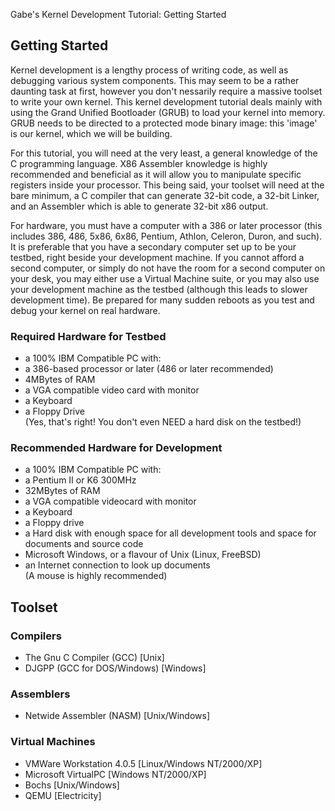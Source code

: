 Gabe's Kernel Development Tutorial: Getting Started



Getting Started
---------------

Kernel development is a lengthy process of writing code, as well as debugging various
system components. This may seem to be a rather daunting task at first, however you
don't nessarily require a massive toolset to write your own kernel. This kernel
development tutorial deals mainly with using the Grand Unified Bootloader (GRUB) to
load your kernel into memory. GRUB needs to be directed to a protected mode binary
image: this 'image' is our kernel, which we will be building.

For this tutorial, you will need at the very least, a general knowledge of the C
programming language. X86 Assembler knowledge is highly recommended and beneficial as
it will allow you to manipulate specific registers inside your processor. This being
said, your toolset will need at the bare minimum, a C compiler that can generate
32-bit code, a 32-bit Linker, and an Assembler which is able to generate 32-bit x86
output.

For hardware, you must have a computer with a 386 or later processor (this includes
386, 486, 5x86, 6x86, Pentium, Athlon, Celeron, Duron, and such). It is preferable
that you have a secondary computer set up to be your testbed, right beside your
development machine. If you cannot afford a second computer, or simply do not have
the room for a second computer on your desk, you may either use a Virtual Machine
suite, or you may also use your development machine as the testbed (although this
leads to slower development time). Be prepared for many sudden reboots as you test
and debug your kernel on real hardware.

### Required Hardware for Testbed

- a 100% IBM Compatible PC with:  
- a 386-based processor or later (486 or later recommended)  
- 4MBytes of RAM  
- a VGA compatible video card with monitor  
- a Keyboard  
- a Floppy Drive  
(Yes, that's right! You don't even NEED a hard disk on the testbed!)

### Recommended Hardware for Development

- a 100% IBM Compatible PC with:  
- a Pentium II or K6 300MHz  
- 32MBytes of RAM  
- a VGA compatible videocard with monitor  
- a Keyboard  
- a Floppy drive  
- a Hard disk with enough space for all development tools and space for documents and source code  
- Microsoft Windows, or a flavour of Unix (Linux, FreeBSD)  
- an Internet connection to look up documents  
(A mouse is highly recommended)

Toolset
-------

### Compilers

- The Gnu C Compiler (GCC) [Unix]  
- DJGPP (GCC for DOS/Windows) [Windows]

### Assemblers

- Netwide Assembler (NASM) [Unix/Windows]

### Virtual Machines

- VMWare Workstation 4.0.5 [Linux/Windows NT/2000/XP]  
- Microsoft VirtualPC [Windows NT/2000/XP]  
- Bochs [Unix/Windows]
- QEMU [Electricity]

